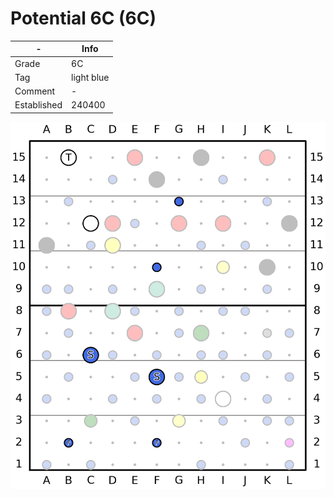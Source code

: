 # Potential 6C (6C)

| - | Info |
| - | ---- |
| Grade | 6C|
| Tag | light blue|
| Comment | -|
| Established | 240400 |

![Potential_6C](/plots/240512_Potential_6C.png)


